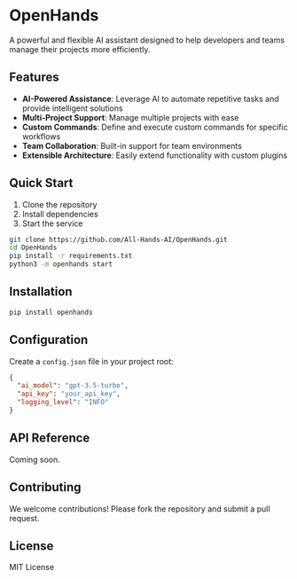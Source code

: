 


# OpenHands

A powerful and flexible AI assistant designed to help developers and teams manage their projects more efficiently.

## Features

- **AI-Powered Assistance**: Leverage AI to automate repetitive tasks and provide intelligent solutions
- **Multi-Project Support**: Manage multiple projects with ease
- **Custom Commands**: Define and execute custom commands for specific workflows
- **Team Collaboration**: Built-in support for team environments
- **Extensible Architecture**: Easily extend functionality with custom plugins

## Quick Start

1. Clone the repository
2. Install dependencies
3. Start the service

```bash
git clone https://github.com/All-Hands-AI/OpenHands.git
cd OpenHands
pip install -r requirements.txt
python3 -m openhands start
```

## Installation

```bash
pip install openhands
```

## Configuration

Create a `config.json` file in your project root:

```json
{
  "ai_model": "gpt-3.5-turbo",
  "api_key": "your_api_key",
  "logging_level": "INFO"
}
```

## API Reference

Coming soon.

## Contributing

We welcome contributions! Please fork the repository and submit a pull request.

## License

MIT License

